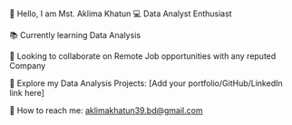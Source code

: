 👋 Hello, I am Mst. Aklima Khatun
💻 Data Analyst Enthusiast

📚 Currently learning Data Analysis

🤝 Looking to collaborate on Remote Job opportunities with any reputed Company

📂 Explore my Data Analysis Projects: [Add your portfolio/GitHub/LinkedIn link here]

📧 How to reach me: aklimakhatun39.bd@gmail.com
